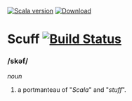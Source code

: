 [![Scala version](https://img.shields.io/badge/scala-2.11-orange.svg)](http://www.scala-lang.org/api/2.11.8/)
[![Download](https://api.bintray.com/packages/bulletproof-ninja/maven/Scuff/images/download.svg)](https://bintray.com/bulletproof-ninja/maven/Scuff/_latestVersion#files)

# Scuff [![Build Status](https://semaphoreci.com/api/v1/nilskp/scuff/branches/master/badge.svg)](https://semaphoreci.com/nilskp/scuff)

### /skəf/
_noun_
1. a portmanteau of "_Scala_" and "_stuff_".
